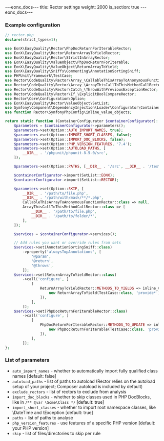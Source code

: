 ---eonx_docs--- title: Rector settings weight: 2000 is_section: true ---eonx_docs---

### Example configuration

```php
// rector.php
declare(strict_types=1);

use EonX\EasyQuality\Rector\PhpDocReturnForIterableRector;
use EonX\EasyQuality\Rector\ReturnArrayToYieldRector;
use EonX\EasyQuality\Rector\StrictInArrayRector;
use EonX\EasyQuality\ValueObject\PhpDocReturnForIterable;
use EonX\EasyQuality\ValueObject\ReturnArrayToYield;
use EonX\EasyQuality\Sniffs\Commenting\AnnotationSortingSniff;
use PHPUnit\Framework\TestCase;
use Rector\CodeQuality\Rector\Array_\CallableThisArrayToAnonymousFunctionRector;
use Rector\CodeQuality\Rector\Array_\ArrayThisCallToThisMethodCallRector;
use Rector\CodeQuality\Rector\Catch_\ThrowWithPreviousExceptionRector;
use Rector\CodeQuality\Rector\If_\ExplicitBoolCompareRector;
use Rector\Core\Configuration\Option;
use EonX\EasyQuality\Rector\ValueObject\SetList;
use Symfony\Component\DependencyInjection\Loader\Configurator\ContainerConfigurator;
use function Rector\SymfonyPhpConfig\inline_value_objects;

return static function (ContainerConfigurator $containerConfigurator): void {
    $parameters = $containerConfigurator->parameters();
    $parameters->set(Option::AUTO_IMPORT_NAMES, true);
    $parameters->set(Option::IMPORT_SHORT_CLASSES, false);
    $parameters->set(Option::IMPORT_DOC_BLOCKS, false);
    $parameters->set(Option::PHP_VERSION_FEATURES, '7.4');
    $parameters->set(Option::AUTOLOAD_PATHS, [
        __DIR__ . '/phpunit/phpunit-8.5-0/src',
    ]);

    $parameters->set(Option::PATHS, [__DIR__ . '/src', __DIR__ . '/tests']);

    $containerConfigurator->import(SetList::EONX);
    $containerConfigurator->import(SetList::RECTOR);

    $parameters->set(Option::SKIP, [
        __DIR__ . '/path/to/file.php',
        __DIR__ . '/path/with/mask/**/*.php',
        CallableThisArrayToAnonymousFunctionRector::class => null,
        ArrayThisCallToThisMethodCallRector::class => [
            __DIR__ . '/path/to/file.php',
            __DIR__ . '/path/to/folder/*',
        ],
    ]);

    $services = $containerConfigurator->services();

    // Add rules you want or override rules from sets
    $services->set(AnnotationSortingSniff::class)
        ->property('alwaysTopAnnotations', [
            '@param',
            '@return',
            '@throws',
        ]);
    $services->set(ReturnArrayToYieldRector::class)
        ->call('configure', [
            [
                ReturnArrayToYieldRector::METHODS_TO_YIELDS => inline_value_objects([
                    new ReturnArrayToYield(TestCase::class, 'provide*'),
                ]),
            ],
        ]);
    $services->set(PhpDocReturnForIterableRector::class)
        ->call('configure', [
            [
                PhpDocReturnForIterableRector::METHODS_TO_UPDATE => inline_value_objects([
                    new PhpDocReturnForIterable(TestCase::class, 'provide*'),
                ]),
            ],
        ]);
};
```

### List of parameters

- `auto_import_names` - whether to automatically import fully qualified class names [default: false]
- `autoload_paths` - list of paths to autoload (Rector relies on the autoload setup of your project; Composer autoload
  is included by default)
- `exclude_rectors` - list of rectors to exclude from analysis
- `import_doc_blocks` - whether to skip classes used in PHP DocBlocks, like in `/** @var \Some\Class */` [default: true]
- `import_short_classes` - whether to import root namespace classes, like \DateTime and \Exception [default: true]
- `paths` - list of paths to analyse
- `php_version_features` - use features of a specific PHP version [default: your PHP version]
- `skip` - list of files/directories to skip per rule

